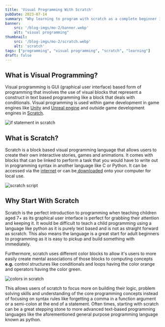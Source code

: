 ```yaml
---
title: 'Visual Programming With Scratch'
pubDate: 2023-07-14
summary: "Why learning to program with scratch as a complete beginner in programming can help you when you decide to pick up a text based programming language."
banner:
    src: '/blog-imgs/mo-2/banner.webp'
    alt: "visual programming"
thumbnail:
    src: '/blog-imgs/mo-2/scratch.webp' 
    alt: 'scratch'
tags: ["programming", "visual programming", "scratch", "learning"]
draft: false
---
```


## What is Visual Programming?

Visual programming is GUI (graphical user interface) based form of programming that involves the use of visual blocks that represent a construct in text based programming like a block that deals with conditionals. Visual programming is used within game development in game engines like [Unity](https://unity.com/features/unity-visual-scripting) and [Unreal engine](https://docs.unrealengine.com/5.2/en-US/blueprints-visual-scripting-in-unreal-engine/) and outside game development engines in [Scratch](https://scratch.mit.edu/projects/editor/?tutorial=getStarted).

![if statement in scratch](/blog-imgs/mo-2/scratch-if.webp)

## What is Scratch?

Scratch is a block based visual programming language that allows users to create their own interactive stories, games and animations. It comes with blocks that can be linked to perform a task that you would have to write out in programming syntax in another language like C or Python. It can be accessed via the [internet](https://scratch.mit.edu/projects/editor/?tutorial=getStarted) or can be[ downloaded](https://scratch.mit.edu/download) onto your computer for local use.

![scratch script](/blog-imgs/mo-2/scratch-script.webp)

## Why Start With Scratch

Scratch is the perfect introduction to programming when teaching children aged 7+ as its graphical user interface is perfect for grabbing their attention and keeping it. It would be difficult to teach a child programming using a language like python as it is purely text based and is not as straight forward as scratch. This also means the language is a great start for adult beginners to programming as it is easy to pickup and build something with immediately.

Furthermore, scratch uses different color blocks to allow it's users to more easily create mental associations of those blocks to computing concepts **e.g.** control structures like conditionals and loops having the color orange and operators having the color green.

![colors in scratch](/blog-imgs/mo-2/scratch-color.webp)

This allows users of scratch to focus more on building their logic, problem solving skills and understanding of the core programming concepts instead of focusing on syntax rules like forgetting a comma in a function argument or a semi-colon at the end of a statement. Often times, starting with scratch can be a great stepping stone to more advanced text-based programming languages like the aforementioned general purpose programming language known as python.
